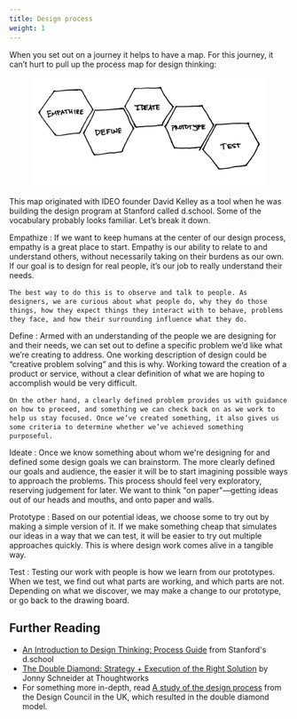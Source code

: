 ```yaml
---
title: Design process
weight: 1
---
```


When you set out on a journey it helps to have a map. For this journey, it can’t hurt to pull up the process map for design thinking:

<figure>
  <img src="five.png" alt="Diagram of the five steps in the design thinking process: empathize, define, ideate, prototype, test.">
</figure>

This map originated with IDEO founder David Kelley as a tool when he was building the design program at Stanford called d.school. Some of the vocabulary probably looks familiar. Let’s break it down.

Empathize
: If we want to keep humans at the center of our design process, empathy is a great place to start. Empathy is our ability to relate to and understand others, without necessarily taking on their burdens as our own. If our goal is to design for real people, it’s our job to really understand their needs.

    The best way to do this is to observe and talk to people. As designers, we are curious about what people do, why they do those things, how they expect things they interact with to behave, problems they face, and how their surrounding influence what they do.

Define
: Armed with an understanding of the people we are designing for and their needs, we can set out to define a specific problem we’d like what we’re creating to address. One working description of design could be “creative problem solving” and this is why. Working toward the creation of a product or service, without a clear definition of what we are hoping to accomplish would be very difficult.

    On the other hand, a clearly defined problem provides us with guidance on how to proceed, and something we can check back on as we work to help us stay focused. Once we’ve created something, it also gives us some criteria to determine whether we’ve achieved something purposeful.

Ideate
: Once we know something about whom we're designing for and defined some design goals we can brainstorm. The more clearly defined our goals and audience, the easier it will be to start imagining possible ways to approach the problems. This process should feel very exploratory, reserving judgement for later. We want to think "on paper"—getting ideas out of our heads and mouths, and onto paper and walls.

Prototype
: Based on our potential ideas, we choose some to try out by making a simple version of it. If we make something cheap that simulates our ideas in a way that we can test, it will be easier to try out multiple approaches quickly. This is where design work comes alive in a tangible way.

Test
: Testing our work with people is how we learn from our prototypes. When we test, we find out what parts are working, and which parts are not. Depending on what we discover, we may make a change to our prototype, or go back to the drawing board.


## Further Reading

- [An Introduction to Design Thinking: Process Guide](https://dschool-old.stanford.edu/sandbox/groups/designresources/wiki/36873/attachments/74b3d/ModeGuideBOOTCAMP2010L.pdf) from Stanford's d.school
- [The Double Diamond: Strategy + Execution of the Right Solution](https://www.thoughtworks.com/insights/blog/double-diamond) by Jonny Schneider at Thoughtworks
- For something more in-depth, read [A study of the design process](https://www.designcouncil.org.uk/sites/default/files/asset/document/ElevenLessons_Design_Council%20(2).pdf) from the Design Council in the UK, which resulted in the double diamond model.
